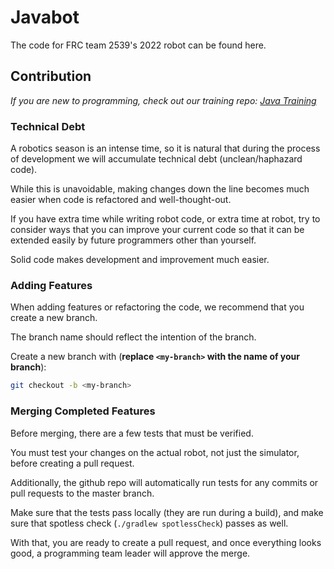 # Javabot

The code for FRC team 2539's 2022 robot can be found here.

## Contribution

_If you are new to programming, check out our training repo: [Java Training](https://github.com/FRC2539/java-training)_

### Technical Debt

A robotics season is an intense time, so it is natural that during the process of development we will accumulate technical debt (unclean/haphazard code).

While this is unavoidable, making changes down the line becomes much easier when code is refactored and well-thought-out.

If you have extra time while writing robot code, or extra time at robot, try to consider ways that you can improve your current code so that it can be extended easily by future programmers other than yourself.

Solid code makes development and improvement much easier.

### Adding Features

When adding features or refactoring the code, we recommend that you create a new branch. 

The branch name should reflect the intention of the branch.

Create a new branch with (**replace `<my-branch>` with the name of your branch**):

```bash
git checkout -b <my-branch>
```

### Merging Completed Features

Before merging, there are a few tests that must be verified.

You must test your changes on the actual robot, not just the simulator, before creating a pull request.

Additionally, the github repo will automatically run tests for any commits or pull requests to the master branch.

Make sure that the tests pass locally (they are run during a build), and make sure that spotless check (`./gradlew spotlessCheck`) passes as well.

With that, you are ready to create a pull request, and once everything looks good, a programming team leader will approve the merge.